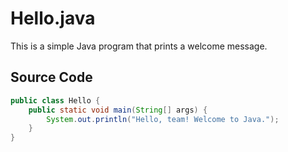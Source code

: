 # Hello.java

This is a simple Java program that prints a welcome message.

## Source Code
```java
public class Hello {
    public static void main(String[] args) {
        System.out.println("Hello, team! Welcome to Java.");
    }
}
